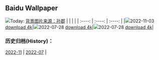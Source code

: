 ## Baidu Wallpaper
![](https://img6.bdstatic.com/img/image/pcindex/sunjunpchuazhoutu.JPG)Today: [背景图片来源：孙郡](https://img6.bdstatic.com/img/image/pcindex/sunjunpchuazhoutu.JPG)
|      |      |      |
| :----: | :----: | :----: |
|![](https://img6.bdstatic.com/img/image/pcindex/sunjunpchuazhoutu.JPG)2022-11-03 [download 4k](https://img6.bdstatic.com/img/image/pcindex/sunjunpchuazhoutu.JPG)|![](https://img6.bdstatic.com/img/image/pcindex/sunjunpchuazhoutu.JPG)2022-07-28 [download 4k](https://img6.bdstatic.com/img/image/pcindex/sunjunpchuazhoutu.JPG)|![](https://img6.bdstatic.com/img/image/public/helian.jpg)2022-07-28 [download 4k](https://img6.bdstatic.com/img/image/public/helian.jpg)|

### 历史归档(History)：
[2022-11](https://github.com/onethingstudio/baidu-wallpaper/tree/main/picture/2022-11/) | [2022-07](https://github.com/onethingstudio/baidu-wallpaper/tree/main/picture/2022-07/) | 